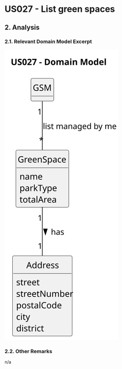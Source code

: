 # US027 - List green spaces

## 2. Analysis

### 2.1. Relevant Domain Model Excerpt 

![Domain Model](svg/us027-domain-model.svg)

### 2.2. Other Remarks

n/a